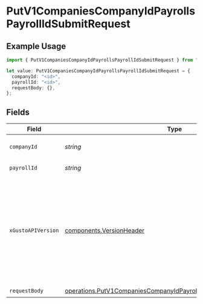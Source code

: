 # PutV1CompaniesCompanyIdPayrollsPayrollIdSubmitRequest

## Example Usage

```typescript
import { PutV1CompaniesCompanyIdPayrollsPayrollIdSubmitRequest } from "@gusto/embedded-api/models/operations";

let value: PutV1CompaniesCompanyIdPayrollsPayrollIdSubmitRequest = {
  companyId: "<id>",
  payrollId: "<id>",
  requestBody: {},
};
```

## Fields

| Field                                                                                                                                                                                                                        | Type                                                                                                                                                                                                                         | Required                                                                                                                                                                                                                     | Description                                                                                                                                                                                                                  |
| ---------------------------------------------------------------------------------------------------------------------------------------------------------------------------------------------------------------------------- | ---------------------------------------------------------------------------------------------------------------------------------------------------------------------------------------------------------------------------- | ---------------------------------------------------------------------------------------------------------------------------------------------------------------------------------------------------------------------------- | ---------------------------------------------------------------------------------------------------------------------------------------------------------------------------------------------------------------------------- |
| `companyId`                                                                                                                                                                                                                  | *string*                                                                                                                                                                                                                     | :heavy_check_mark:                                                                                                                                                                                                           | The UUID of the company                                                                                                                                                                                                      |
| `payrollId`                                                                                                                                                                                                                  | *string*                                                                                                                                                                                                                     | :heavy_check_mark:                                                                                                                                                                                                           | The UUID of the payroll                                                                                                                                                                                                      |
| `xGustoAPIVersion`                                                                                                                                                                                                           | [components.VersionHeader](../../models/components/versionheader.md)                                                                                                                                                         | :heavy_minus_sign:                                                                                                                                                                                                           | Determines the date-based API version associated with your API call. If none is provided, your application's [minimum API version](https://docs.gusto.com/embedded-payroll/docs/api-versioning#minimum-api-version) is used. |
| `requestBody`                                                                                                                                                                                                                | [operations.PutV1CompaniesCompanyIdPayrollsPayrollIdSubmitRequestBody](../../models/operations/putv1companiescompanyidpayrollspayrollidsubmitrequestbody.md)                                                                 | :heavy_check_mark:                                                                                                                                                                                                           | N/A                                                                                                                                                                                                                          |